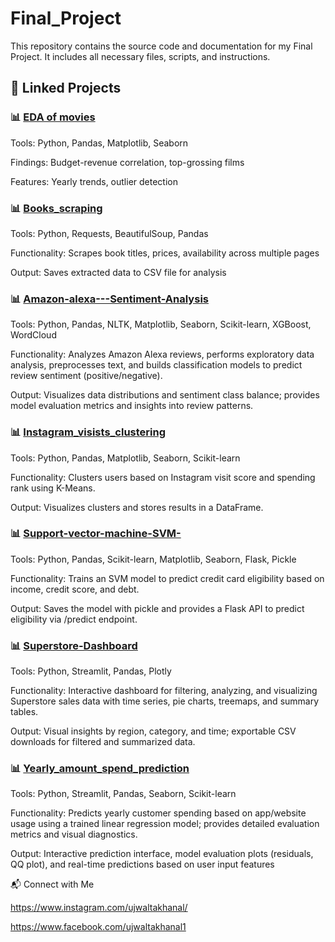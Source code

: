 # Final_Project
This repository contains the source code and documentation for my Final Project. It includes all necessary files, scripts, and instructions.
## 📌 Linked Projects

### 📊 [EDA of movies](https://github.com/ujwalta/EDA_movies)
Tools: Python, Pandas, Matplotlib, Seaborn

Findings: Budget-revenue correlation, top-grossing films

Features: Yearly trends, outlier detection


### 📊 [Books_scraping](https://github.com/ujwalta/Books_scraping)
Tools: Python, Requests, BeautifulSoup, Pandas

Functionality: Scrapes book titles, prices, availability across multiple pages

Output: Saves extracted data to CSV file for analysis


### 📊 [Amazon-alexa---Sentiment-Analysis](https://github.com/ujwalta/Amazon-alexa---Sentiment-Analysis)
Tools: Python, Pandas, NLTK, Matplotlib, Seaborn, Scikit-learn, XGBoost, WordCloud

Functionality: Analyzes Amazon Alexa reviews, performs exploratory data analysis, preprocesses text, and builds classification models to predict review sentiment (positive/negative).

Output: Visualizes data distributions and sentiment class balance; provides model evaluation metrics and insights into review patterns.




### 📊 [Instagram_visists_clustering](https://github.com/ujwalta/Instagram_visists_clustering)
Tools: Python, Pandas, Matplotlib, Seaborn, Scikit-learn

Functionality: Clusters users based on Instagram visit score and spending rank using K-Means.

Output: Visualizes clusters and stores results in a DataFrame.


### 📊 [Support-vector-machine-SVM-](https://github.com/ujwalta/Support-vector-machine-SVM-)
Tools: Python, Pandas, Scikit-learn, Matplotlib, Seaborn, Flask, Pickle

Functionality: Trains an SVM model to predict credit card eligibility based on income, credit score, and debt.

Output: Saves the model with pickle and provides a Flask API to predict eligibility via /predict endpoint.


### 📊 [Superstore-Dashboard](https://github.com/ujwalta/Superstore-Dashboard)
Tools: Python, Streamlit, Pandas, Plotly

Functionality: Interactive dashboard for filtering, analyzing, and visualizing Superstore sales data with time series, pie charts, treemaps, and summary tables.

Output: Visual insights by region, category, and time; exportable CSV downloads for filtered and summarized data.

### 📊 [Yearly_amount_spend_prediction](https://github.com/ujwalta/Yearly_amount_spend_prediction)
Tools: Python, Streamlit, Pandas, Seaborn, Scikit-learn

Functionality: Predicts yearly customer spending based on app/website usage using a trained linear regression model; provides detailed evaluation metrics and visual diagnostics.

Output: Interactive prediction interface, model evaluation plots (residuals, QQ plot), and real-time predictions based on user input features


📬 Connect with Me

https://www.instagram.com/ujwaltakhanal/

https://www.facebook.com/ujwaltakhanal1
